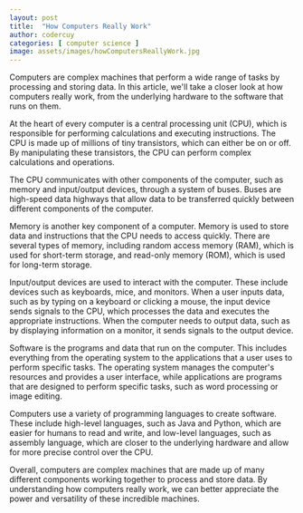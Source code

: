 ```yaml
---
layout: post
title:  "How Computers Really Work"
author: codercuy
categories: [ computer science ]
image: assets/images/howComputersReallyWork.jpg
---
```


Computers are complex machines that perform a wide range of tasks by processing and storing data. In this article, we'll take a closer look at how computers really work, from the underlying hardware to the software that runs on them.

At the heart of every computer is a central processing unit (CPU), which is responsible for performing calculations and executing instructions. The CPU is made up of millions of tiny transistors, which can either be on or off. By manipulating these transistors, the CPU can perform complex calculations and operations.

The CPU communicates with other components of the computer, such as memory and input/output devices, through a system of buses. Buses are high-speed data highways that allow data to be transferred quickly between different components of the computer.

Memory is another key component of a computer. Memory is used to store data and instructions that the CPU needs to access quickly. There are several types of memory, including random access memory (RAM), which is used for short-term storage, and read-only memory (ROM), which is used for long-term storage.

Input/output devices are used to interact with the computer. These include devices such as keyboards, mice, and monitors. When a user inputs data, such as by typing on a keyboard or clicking a mouse, the input device sends signals to the CPU, which processes the data and executes the appropriate instructions. When the computer needs to output data, such as by displaying information on a monitor, it sends signals to the output device.

Software is the programs and data that run on the computer. This includes everything from the operating system to the applications that a user uses to perform specific tasks. The operating system manages the computer's resources and provides a user interface, while applications are programs that are designed to perform specific tasks, such as word processing or image editing.

Computers use a variety of programming languages to create software. These include high-level languages, such as Java and Python, which are easier for humans to read and write, and low-level languages, such as assembly language, which are closer to the underlying hardware and allow for more precise control over the CPU.

Overall, computers are complex machines that are made up of many different components working together to process and store data. By understanding how computers really work, we can better appreciate the power and versatility of these incredible machines.